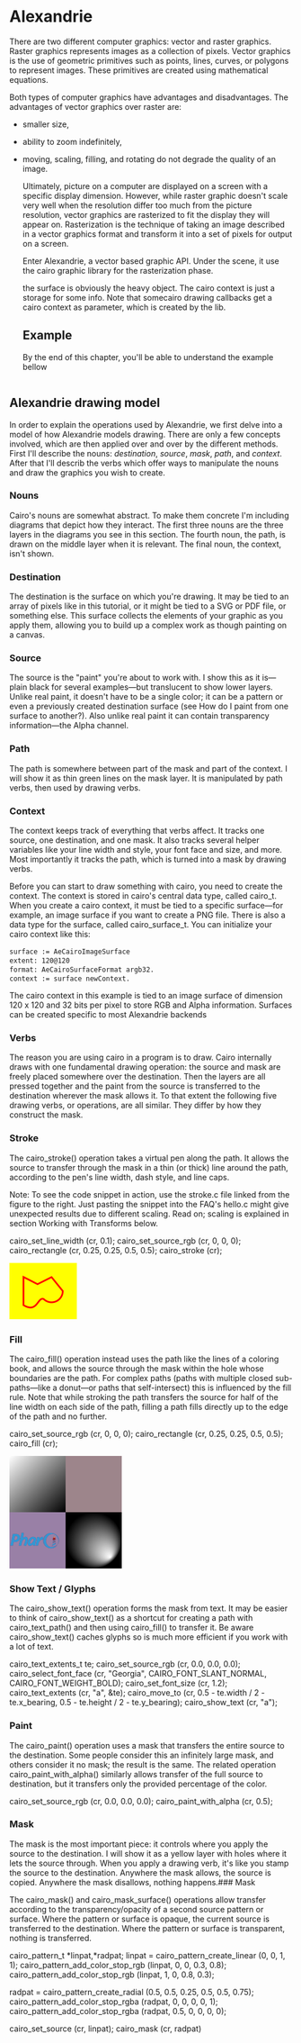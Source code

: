 # Alexandrie

There are two different computer graphics: vector and raster graphics. Raster
graphics represents images as a collection of pixels. Vector graphics is the use
of geometric primitives such as points, lines, curves, or polygons to represent
images. These primitives are created using mathematical equations.

Both types of computer graphics have advantages and disadvantages. The
advantages of vector graphics over raster are:

* smaller size,
* ability to zoom indefinitely,
* moving, scaling, filling, and rotating do not degrade the quality of an image.

    Ultimately, picture on a computer are displayed on a screen with a specific
    display dimension. However, while raster graphic doesn't scale very well
    when
    the resolution differ too much from the picture resolution, vector graphics
    are
    rasterized to fit the display they will appear on. Rasterization is the
    technique of taking an image described in a vector graphics format and
    transform
    it into a set of pixels for output on a screen.

    Enter Alexandrie, a vector based graphic API. Under the scene, it use the
    cairo
    graphic library for the rasterization phase.

    the surface is obviously the heavy object. The cairo context is just a
    storage
    for some info. Note that somecairo drawing callbacks get a cairo context as
    parameter, which is created by the lib.

    ## Example

    By the end of this chapter, you'll be able to understand the example bellow

    ```smalltalk

    ```

## Alexandrie drawing model

In order to explain the operations used by Alexandrie, we first delve into a
model of how Alexandrie models drawing. There are only a few concepts involved,
which are then applied over and over by the different methods. First I'll
describe the nouns: *destination*, *source*, *mask*, *path*, and *context*.
After that I'll describ the verbs which offer ways to manipulate the nouns and
draw the graphics you wish to create.

### Nouns

Cairo's nouns are somewhat abstract. To make them concrete I'm including
diagrams
that depict how they interact. The first three nouns are the three layers in the
diagrams you see in this section. The fourth noun, the path, is drawn on the
middle layer when it is relevant. The final noun, the context, isn't shown.

### Destination

The destination is the surface on which you're drawing. It may be tied to an
array of pixels like in this tutorial, or it might be tied to a SVG or PDF file,
or something else. This surface collects the elements of your graphic as you
apply
them, allowing you to build up a complex work as though painting on a canvas.

### Source

The source is the "paint" you're about to work with. I show this as it is—plain
black for several examples—but translucent to show lower layers. Unlike real
paint,
it doesn't have to be a single color; it can be a pattern or even a previously
created destination surface (see How do I paint from one surface to another?).
Also unlike real paint it can contain transparency information—the Alpha
channel.

### Path

The path is somewhere between part of the mask and part of the context. I will
show it as thin green lines on the mask layer. It is manipulated by path verbs,
then used by drawing verbs.

### Context

The context keeps track of everything that verbs affect. It tracks one source,
one destination, and one mask. It also tracks several helper variables like
your line width and style, your font face and size, and more. Most importantly
it tracks the path, which is turned into a mask by drawing verbs.

Before you can start to draw something with cairo, you need to create the
context.
The context is stored in cairo's central data type, called cairo_t. When you
create a cairo context, it must be tied to a specific surface—for example, an
image surface if you want to create a PNG file. There is also a data type for
the surface, called cairo_surface_t. You can initialize your cairo context
like this:

```smalltalk
surface := AeCairoImageSurface
extent: 120@120
format: AeCairoSurfaceFormat argb32.
context := surface newContext.
```

The cairo context in this example is tied to an image surface of dimension
120 x 120 and 32 bits per pixel to store RGB and Alpha information. Surfaces can
be created specific to most Alexandrie backends

### Verbs

The reason you are using cairo in a program is to draw. Cairo internally draws
with one fundamental drawing operation: the source and mask are freely placed
somewhere over the destination. Then the layers are all pressed together and the
paint from the source is transferred to the destination wherever the mask allows
it. To that extent the following five drawing verbs, or operations, are all
similar. They differ by how they construct the mask.

### Stroke

The cairo_stroke() operation takes a virtual pen along the path. It allows the
source to transfer through the mask in a thin (or thick) line around the path,
according to the pen's line width, dash style, and line caps.

Note: To see the code snippet in action, use the stroke.c file linked from the
figure to the right. Just pasting the snippet into the FAQ's hello.c might give
unexpected results due to different scaling. Read on; scaling is explained in
section Working with Transforms below.

cairo_set_line_width (cr, 0.1);
cairo_set_source_rgb (cr, 0, 0, 0);
cairo_rectangle (cr, 0.25, 0.25, 0.5, 0.5);
cairo_stroke (cr);

![line path](figures/linepath.png)

### Fill

The cairo_fill() operation instead uses the path like the lines of a coloring
book, and allows the source through the mask within the hole whose boundaries
are the path. For complex paths (paths with multiple closed sub-paths—like a
donut—or paths that self-intersect) this is influenced by the fill rule. Note
that while stroking the path transfers the source for half of the line width on
each side of the path, filling a path fills directly up to the edge of the path
and no further.

cairo_set_source_rgb (cr, 0, 0, 0);
cairo_rectangle (cr, 0.25, 0.25, 0.5, 0.5);
cairo_fill (cr);

![fill example](figures/fillpaint.png)

### Show Text / Glyphs

The cairo_show_text() operation forms the mask from text. It may be easier to
think of cairo_show_text() as a shortcut for creating a path with
cairo_text_path()
and then using cairo_fill() to transfer it. Be aware cairo_show_text() caches
glyphs so is much more efficient if you work with a lot of text.

cairo_text_extents_t te;
cairo_set_source_rgb (cr, 0.0, 0.0, 0.0);
cairo_select_font_face (cr, "Georgia",
CAIRO_FONT_SLANT_NORMAL, CAIRO_FONT_WEIGHT_BOLD);
cairo_set_font_size (cr, 1.2);
cairo_text_extents (cr, "a", &te);
cairo_move_to (cr, 0.5 - te.width / 2 - te.x_bearing,
0.5 - te.height / 2 - te.y_bearing);
cairo_show_text (cr, "a");

### Paint

The cairo_paint() operation uses a mask that transfers the entire source to the
destination. Some people consider this an infinitely large mask, and others
consider it no mask; the result is the same. The related operation
cairo_paint_with_alpha() similarly allows transfer of the full source to
destination, but it transfers only the provided percentage of the color.

cairo_set_source_rgb (cr, 0.0, 0.0, 0.0);
cairo_paint_with_alpha (cr, 0.5);

### Mask

The mask is the most important piece: it controls where you apply the source to
the destination. I will show it as a yellow layer with holes where it lets the
source through. When you apply a drawing verb, it's like you stamp the source
to the destination. Anywhere the mask allows, the source is copied. Anywhere the
mask disallows, nothing happens.### Mask

The cairo_mask() and cairo_mask_surface() operations allow transfer according
to the transparency/opacity of a second source pattern or surface. Where the
pattern or surface is opaque, the current source is transferred to the
destination.
Where the pattern or surface is transparent, nothing is transferred.

cairo_pattern_t *linpat,*radpat;
linpat = cairo_pattern_create_linear (0, 0, 1, 1);
cairo_pattern_add_color_stop_rgb (linpat, 0, 0, 0.3, 0.8);
cairo_pattern_add_color_stop_rgb (linpat, 1, 0, 0.8, 0.3);

radpat = cairo_pattern_create_radial (0.5, 0.5, 0.25, 0.5, 0.5, 0.75);
cairo_pattern_add_color_stop_rgba (radpat, 0, 0, 0, 0, 1);
cairo_pattern_add_color_stop_rgba (radpat, 0.5, 0, 0, 0, 0);

cairo_set_source (cr, linpat);
cairo_mask (cr, radpat)
